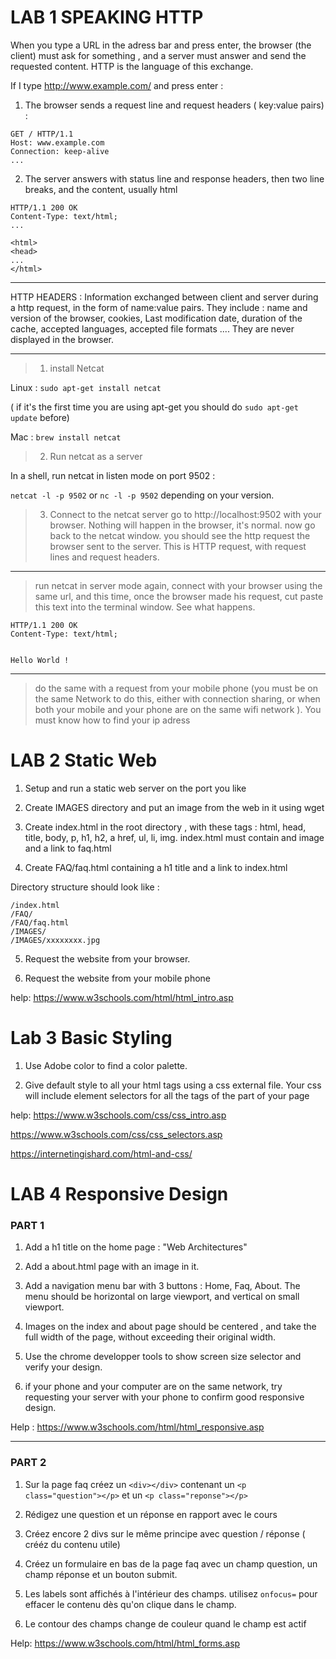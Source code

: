 # LAB 1 SPEAKING HTTP

When you type a URL in the adress bar and press enter, the browser (the client) must ask for something , and a server must answer and send the requested content. HTTP is the language of this exchange.


If I type http://www.example.com/ and press enter :

1.  The browser sends a request line and request headers ( key:value pairs) : 
```
GET / HTTP/1.1
Host: www.example.com
Connection: keep-alive
...

````

2. The server answers with status line and response headers, then two line breaks, and the content, usually html

```
HTTP/1.1 200 OK
Content-Type: text/html;
...

<html>
<head>
...
</html>
```



---

HTTP HEADERS :
Information exchanged between client and server during a http request, in the form of name:value pairs. They include : name and version of the browser, cookies, Last modification date, duration of the cache, accepted languages, accepted file formats .... They are never displayed in the browser.

---

>1. install Netcat 

Linux : `sudo apt-get install netcat`

( if it's the first time you are using apt-get you should do `sudo apt-get update` before)

Mac : `brew install netcat`

>2. Run netcat as a server

In a shell, run netcat in listen mode on port 9502 :

`netcat -l -p 9502`
or `nc -l -p 9502` depending on your version. 

>3. Connect to the netcat server 
go to  http://localhost:9502 with your browser. Nothing will happen in the browser, it's normal. now go back to the netcat window. you should see the http request the browser sent to the server.
This is HTTP request, with request lines and request headers.

---

> run netcat in server mode again, connect with your browser using the same url, and this time, once the browser made his request, cut paste this text into the terminal window. See what happens.

````
HTTP/1.1 200 OK
Content-Type: text/html;


Hello World !
````

---

>  do the same with a request from your mobile phone (you must be on the same Network to do this, either with connection sharing, or when both your mobile and your phone are on the same wifi network ). You must know how to find your ip adress

# LAB 2 Static Web

1. Setup and run a static web server on the port you like

2. Create IMAGES directory and put an image from the web in it using wget

3. Create index.html in the root directory , with these tags : html, head, title, body,  p, h1, h2, a href, ul, li, img. index.html must contain and image and a link to faq.html

4. Create FAQ/faq.html containing a h1 title and a link to index.html

Directory structure should look like :

```
/index.html
/FAQ/
/FAQ/faq.html
/IMAGES/
/IMAGES/xxxxxxxx.jpg
````

5. Request the website from your browser.

6. Request the website from your mobile phone

help:   https://www.w3schools.com/html/html_intro.asp


# Lab 3 Basic Styling


1. Use Adobe color to find a color palette.

2. Give default style to all your html tags using a css external file. Your css will include element selectors for all the tags of the <body></body> part of your page

help:
https://www.w3schools.com/css/css_intro.asp

https://www.w3schools.com/css/css_selectors.asp

https://internetingishard.com/html-and-css/

# LAB 4 Responsive Design

### PART 1

1. Add a h1 title on the home page : "Web Architectures"

2. Add a about.html page with an image in it.

3. Add a navigation menu bar with 3 buttons : Home, Faq, About. The menu should be horizontal on large viewport, and vertical on small viewport.

4. Images on the index and about page should be centered , and take the full width of the page, without exceeding their original width.

5. Use the chrome developper tools to show screen size selector and verify your design.

6. if your phone and your computer are on the same network, try requesting your server with your phone to confirm good responsive design.

Help : https://www.w3schools.com/html/html_responsive.asp

----
### PART 2

1. Sur la page faq créez un `<div></div>` contenant un `<p class="question"></p>` et un `<p class="reponse"></p>`

2. Rédigez une question et un réponse en rapport avec le cours

3. Créez encore 2 divs sur le même principe avec question / réponse ( crééz du contenu utile)

4. Créez un formulaire en bas de la page faq avec un champ question, un champ réponse et un bouton submit.

5. Les labels sont affichés à l'intérieur des champs.  utilisez `onfocus=` pour effacer le contenu dès qu'on clique dans le champ.

6. Le contour des champs change de couleur quand le champ est actif

Help: https://www.w3schools.com/html/html_forms.asp